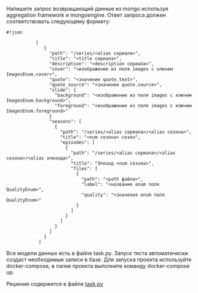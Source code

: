 Напишите запрос возвращающий данные из mongo используя aggregation framework и mongoengine.
Ответ запроса должен соответствовать следующему формату:

```
#!json

           [
              {
                "path": "/series/<alias сериала>",
                "title": "<title сериала>",
                "description": "<description сериала>",
                "cover": "<изображение из поля images с ключем ImagesEnum.cover>",
                "quote": "<значение quote.text>",
                "quote_source": "<значение quote.source>",
                "slide": {
                  "background": "<изображение из поля images с ключем ImagesEnum.background>",
                  "foreground": "<изображение из поля images с ключем ImagesEnum.foreground>"
                }
                "seasons": [
                  {
                    "path": "/series/<alias сериала>/<alias сезона>",
                    "title": "<num сезона> сезон",
                    "episodes": [
                      {
                        "path": "/series/<alias сериала>/<alias сезона>/<alias эпизода>",
                        "title": "Эпизод <num сезона>",
                        "files": [
                          {
                            "path": "<path файла>",
                            "label": "<название enum поля QualityEnum>",
                            "quality": "<значения enum поля QualityEnum>"
                          }
                        ]
                      }
                    ]
                  }
                ]
              }
            ]
```

Все модели данных есть в файле task.py.
Запуск теста автоматически создаст необходимые записи в базе.
Для запуска проекта используйте docker-compose, в папке проекта выполните команду docker-compose up.

Решение содержится в файле [task.py](https://github.com/mxmaslin/Test-tasks/blob/master/tests_python/yellowblackwhite-test01_python-9615024cdffa/task.py)
